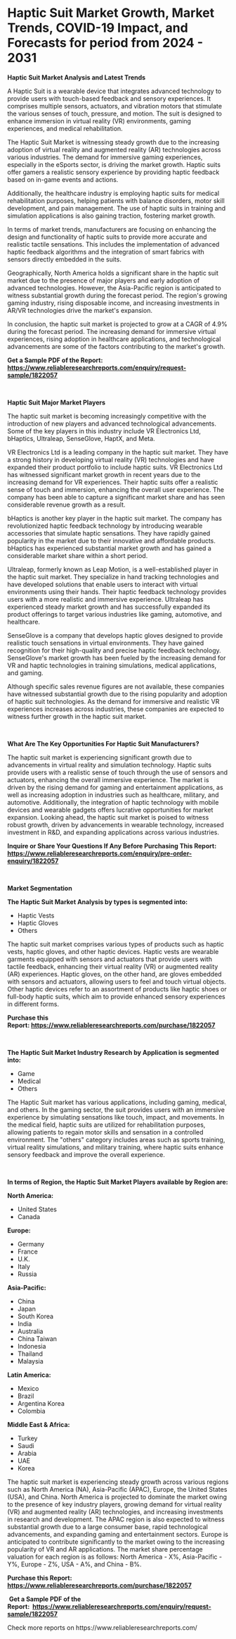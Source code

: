 <p><h1>Haptic Suit Market Growth, Market Trends, COVID-19 Impact, and Forecasts for period from 2024 - 2031</h1></p><p><strong>Haptic Suit Market Analysis and Latest Trends</strong></p>
<p><p>A Haptic Suit is a wearable device that integrates advanced technology to provide users with touch-based feedback and sensory experiences. It comprises multiple sensors, actuators, and vibration motors that stimulate the various senses of touch, pressure, and motion. The suit is designed to enhance immersion in virtual reality (VR) environments, gaming experiences, and medical rehabilitation.</p><p>The Haptic Suit Market is witnessing steady growth due to the increasing adoption of virtual reality and augmented reality (AR) technologies across various industries. The demand for immersive gaming experiences, especially in the eSports sector, is driving the market growth. Haptic suits offer gamers a realistic sensory experience by providing haptic feedback based on in-game events and actions.</p><p>Additionally, the healthcare industry is employing haptic suits for medical rehabilitation purposes, helping patients with balance disorders, motor skill development, and pain management. The use of haptic suits in training and simulation applications is also gaining traction, fostering market growth.</p><p>In terms of market trends, manufacturers are focusing on enhancing the design and functionality of haptic suits to provide more accurate and realistic tactile sensations. This includes the implementation of advanced haptic feedback algorithms and the integration of smart fabrics with sensors directly embedded in the suits.</p><p>Geographically, North America holds a significant share in the haptic suit market due to the presence of major players and early adoption of advanced technologies. However, the Asia-Pacific region is anticipated to witness substantial growth during the forecast period. The region's growing gaming industry, rising disposable income, and increasing investments in AR/VR technologies drive the market's expansion.</p><p>In conclusion, the haptic suit market is projected to grow at a CAGR of 4.9% during the forecast period. The increasing demand for immersive virtual experiences, rising adoption in healthcare applications, and technological advancements are some of the factors contributing to the market's growth.</p></p>
<p><strong>Get a Sample PDF of the Report:&nbsp; <a href="https://www.reliableresearchreports.com/enquiry/request-sample/1822057">https://www.reliableresearchreports.com/enquiry/request-sample/1822057</a></strong></p>
<p>&nbsp;</p>
<p><strong>Haptic Suit Major Market Players</strong></p>
<p><p>The haptic suit market is becoming increasingly competitive with the introduction of new players and advanced technological advancements. Some of the key players in this industry include VR Electronics Ltd, bHaptics, Ultraleap, SenseGlove, HaptX, and Meta.</p><p>VR Electronics Ltd is a leading company in the haptic suit market. They have a strong history in developing virtual reality (VR) technologies and have expanded their product portfolio to include haptic suits. VR Electronics Ltd has witnessed significant market growth in recent years due to the increasing demand for VR experiences. Their haptic suits offer a realistic sense of touch and immersion, enhancing the overall user experience. The company has been able to capture a significant market share and has seen considerable revenue growth as a result.</p><p>bHaptics is another key player in the haptic suit market. The company has revolutionized haptic feedback technology by introducing wearable accessories that simulate haptic sensations. They have rapidly gained popularity in the market due to their innovative and affordable products. bHaptics has experienced substantial market growth and has gained a considerable market share within a short period.</p><p>Ultraleap, formerly known as Leap Motion, is a well-established player in the haptic suit market. They specialize in hand tracking technologies and have developed solutions that enable users to interact with virtual environments using their hands. Their haptic feedback technology provides users with a more realistic and immersive experience. Ultraleap has experienced steady market growth and has successfully expanded its product offerings to target various industries like gaming, automotive, and healthcare.</p><p>SenseGlove is a company that develops haptic gloves designed to provide realistic touch sensations in virtual environments. They have gained recognition for their high-quality and precise haptic feedback technology. SenseGlove's market growth has been fueled by the increasing demand for VR and haptic technologies in training simulations, medical applications, and gaming.</p><p>Although specific sales revenue figures are not available, these companies have witnessed substantial growth due to the rising popularity and adoption of haptic suit technologies. As the demand for immersive and realistic VR experiences increases across industries, these companies are expected to witness further growth in the haptic suit market.</p></p>
<p>&nbsp;</p>
<p><strong>What Are The Key Opportunities For Haptic Suit Manufacturers?</strong></p>
<p><p>The haptic suit market is experiencing significant growth due to advancements in virtual reality and simulation technology. Haptic suits provide users with a realistic sense of touch through the use of sensors and actuators, enhancing the overall immersive experience. The market is driven by the rising demand for gaming and entertainment applications, as well as increasing adoption in industries such as healthcare, military, and automotive. Additionally, the integration of haptic technology with mobile devices and wearable gadgets offers lucrative opportunities for market expansion. Looking ahead, the haptic suit market is poised to witness robust growth, driven by advancements in wearable technology, increased investment in R&D, and expanding applications across various industries.</p></p>
<p><strong>Inquire or Share Your Questions If Any Before Purchasing This Report: <a href="https://www.reliableresearchreports.com/enquiry/pre-order-enquiry/1822057">https://www.reliableresearchreports.com/enquiry/pre-order-enquiry/1822057</a></strong></p>
<p>&nbsp;</p>
<p><strong>Market Segmentation</strong></p>
<p><strong>The Haptic Suit Market Analysis by types is segmented into:</strong></p>
<p><ul><li>Haptic Vests</li><li>Haptic Gloves</li><li>Others</li></ul></p>
<p><p>The haptic suit market comprises various types of products such as haptic vests, haptic gloves, and other haptic devices. Haptic vests are wearable garments equipped with sensors and actuators that provide users with tactile feedback, enhancing their virtual reality (VR) or augmented reality (AR) experiences. Haptic gloves, on the other hand, are gloves embedded with sensors and actuators, allowing users to feel and touch virtual objects. Other haptic devices refer to an assortment of products like haptic shoes or full-body haptic suits, which aim to provide enhanced sensory experiences in different forms.</p></p>
<p><strong>Purchase this Report:&nbsp;<a href="https://www.reliableresearchreports.com/purchase/1822057">https://www.reliableresearchreports.com/purchase/1822057</a></strong></p>
<p>&nbsp;</p>
<p><strong>The Haptic Suit Market Industry Research by Application is segmented into:</strong></p>
<p><ul><li>Game</li><li>Medical</li><li>Others</li></ul></p>
<p><p>The Haptic Suit market has various applications, including gaming, medical, and others. In the gaming sector, the suit provides users with an immersive experience by simulating sensations like touch, impact, and movements. In the medical field, haptic suits are utilized for rehabilitation purposes, allowing patients to regain motor skills and sensation in a controlled environment. The "others" category includes areas such as sports training, virtual reality simulations, and military training, where haptic suits enhance sensory feedback and improve the overall experience.</p></p>
<p>&nbsp;</p>
<p><strong>In terms of Region, the Haptic Suit Market Players available by Region are:</strong></p>
<p>
    <p> <strong> North America: </strong>
        <ul>
            <li>United States</li>
            <li>Canada</li>
        </ul>
        </p> 
    <p> <strong> Europe: </strong>
        <ul>
            <li>Germany</li>
            <li>France</li>
            <li>U.K.</li>
            <li>Italy</li>
            <li>Russia</li>
        </ul>
        </p> 
    <p> <strong> Asia-Pacific: </strong>
        <ul>
            <li>China</li>
            <li>Japan</li>
            <li>South Korea</li>
            <li>India</li>
            <li>Australia</li>
            <li>China Taiwan</li>
            <li>Indonesia</li>
            <li>Thailand</li>
            <li>Malaysia</li>
        </ul>
        </p> 
    <p> <strong> Latin America: </strong>
        <ul>
            <li>Mexico</li>
            <li>Brazil</li>
            <li>Argentina Korea</li>
            <li>Colombia</li>
        </ul>
        </p> 
    <p> <strong> Middle East & Africa: </strong>
        <ul>
            <li>Turkey</li>
            <li>Saudi</li>
            <li>Arabia</li>
            <li>UAE</li>
            <li>Korea</li>
        </ul>
    </p>
    </p>
<p><p>The haptic suit market is experiencing steady growth across various regions such as North America (NA), Asia-Pacific (APAC), Europe, the United States (USA), and China. North America is projected to dominate the market owing to the presence of key industry players, growing demand for virtual reality (VR) and augmented reality (AR) technologies, and increasing investments in research and development. The APAC region is also expected to witness substantial growth due to a large consumer base, rapid technological advancements, and expanding gaming and entertainment sectors. Europe is anticipated to contribute significantly to the market owing to the increasing popularity of VR and AR applications. The market share percentage valuation for each region is as follows: North America - X%, Asia-Pacific - Y%, Europe - Z%, USA - A%, and China - B%.</p></p>
<p><strong>Purchase this Report: <a href="https://www.reliableresearchreports.com/purchase/1822057">https://www.reliableresearchreports.com/purchase/1822057</a></strong></p>
<p>&nbsp;<strong>Get a Sample PDF of the Report:&nbsp;&nbsp;<a href="https://www.reliableresearchreports.com/enquiry/request-sample/1822057">https://www.reliableresearchreports.com/enquiry/request-sample/1822057</a></strong></p>
<p><strong></strong></p>
<p>Check more reports on https://www.reliableresearchreports.com/</p>